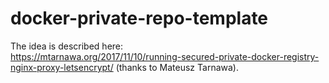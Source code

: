 # docker-private-repo-template

The idea is described here:  
https://mtarnawa.org/2017/11/10/running-secured-private-docker-registry-nginx-proxy-letsencrypt/
(thanks to Mateusz Tarnawa).
